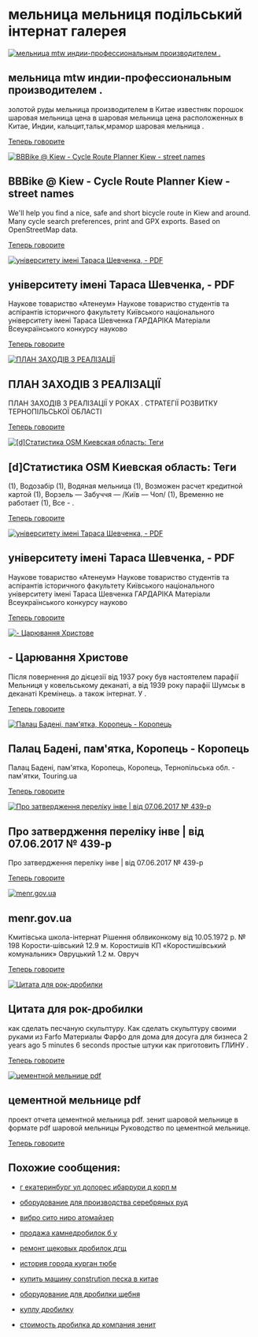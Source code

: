 # мельница мельниця подільський інтернат галерея
<a href="https://ru.ecuriezuff.be/products/" target="_blank">![мельница mtw индии-профессиональным производителем .](https://github.com/millmachine/images/raw/main/3.jpg)</a>
## мельница mtw индии-профессиональным производителем .
золотой руды мельница производителем в Китае известняк порошок шаровая мельница цена в шаровая мельница цена расположенных в Китае, Индии, кальцит,тальк,мрамор шаровая мельница .
<a href="https://ru.ecuriezuff.be/products/" target="_blank">Теперь говорите</a>
<a href="https://ru.ecuriezuff.be/products/" target="_blank">![BBBike @ Kiew - Cycle Route Planner Kiew - street names](https://github.com/millmachine/images/raw/main/75.jpg)</a>
## BBBike @ Kiew - Cycle Route Planner Kiew - street names
We'll help you find a nice, safe and short bicycle route in Kiew and around. Many cycle search preferences, print and GPX exports. Based on OpenStreetMap data.
<a href="https://ru.ecuriezuff.be/products/" target="_blank">Теперь говорите</a>
<a href="https://ru.ecuriezuff.be/products/" target="_blank">![університету імені Тараса Шевченка, - PDF](https://github.com/millmachine/images/raw/main/736.jpg)</a>
## університету імені Тараса Шевченка, - PDF
Наукове товариство «Атенеум» Наукове товариство студентів та аспірантів історичного факультету Київського національного університету імені Тараса Шевченка ГАРДАРІКА Матеріали Всеукраїнського конкурсу науково 
<a href="https://ru.ecuriezuff.be/products/" target="_blank">Теперь говорите</a>
<a href="https://ru.ecuriezuff.be/products/" target="_blank">![ПЛАН ЗАХОДІВ З РЕАЛІЗАЦІЇ](https://github.com/millmachine/images/raw/main/330.jpg)</a>
## ПЛАН ЗАХОДІВ З РЕАЛІЗАЦІЇ
ПЛАН ЗАХОДІВ З РЕАЛІЗАЦІЇ У РОКАХ . СТРАТЕГІЇ РОЗВИТКУ ТЕРНОПІЛЬСЬКОЇ ОБЛАСТІ
<a href="https://ru.ecuriezuff.be/products/" target="_blank">Теперь говорите</a>
<a href="https://ru.ecuriezuff.be/products/" target="_blank">![[d]Статистика OSM Киевская область: Теги](https://github.com/millmachine/images/raw/main/112.jpg)</a>
## [d]Статистика OSM Киевская область: Теги
(1), Водозабір (1), Водяная мельница (1), Возможен расчет кредитной картой (1), Ворзель — Забуччя — /Київ — Чоп/ (1), Временно не работает (1), Все - .
<a href="https://ru.ecuriezuff.be/products/" target="_blank">Теперь говорите</a>
<a href="https://ru.ecuriezuff.be/products/" target="_blank">![університету імені Тараса Шевченка, - PDF](https://github.com/millmachine/images/raw/main/272.jpg)</a>
## університету імені Тараса Шевченка, - PDF
Наукове товариство «Атенеум» Наукове товариство студентів та аспірантів історичного факультету Київського національного університету імені Тараса Шевченка ГАРДАРІКА Матеріали Всеукраїнського конкурсу науково 
<a href="https://ru.ecuriezuff.be/products/" target="_blank">Теперь говорите</a>
<a href="https://ru.ecuriezuff.be/products/" target="_blank">![- Царювання Христове](https://github.com/millmachine/images/raw/main/513.jpg)</a>
## - Царювання Христове
Після повернення до дієцезії від 1937 року був настоятелем парафії Мельниця у ковельському деканаті, а від 1939 року парафії Шумськ в деканаті Кремінець.  а також інтернат. У .
<a href="https://ru.ecuriezuff.be/products/" target="_blank">Теперь говорите</a>
<a href="https://ru.ecuriezuff.be/products/" target="_blank">![Палац Бадені, пам'ятка, Коропець - Коропець ](https://github.com/millmachine/images/raw/main/265.jpg)</a>
## Палац Бадені, пам'ятка, Коропець - Коропець 
Палац Бадені, пам'ятка, Коропець, Коропець, Тернопільська обл. - пам'ятки, Touring.ua 
<a href="https://ru.ecuriezuff.be/products/" target="_blank">Теперь говорите</a>
<a href="https://ru.ecuriezuff.be/products/" target="_blank">![Про затвердження переліку інве | від 07.06.2017 № 439-р ](https://github.com/millmachine/images/raw/main/541.jpg)</a>
## Про затвердження переліку інве | від 07.06.2017 № 439-р 
Про затвердження переліку інве | від 07.06.2017 № 439-р 
<a href="https://ru.ecuriezuff.be/products/" target="_blank">Теперь говорите</a>
<a href="https://ru.ecuriezuff.be/products/" target="_blank">![menr.gov.ua](https://github.com/millmachine/images/raw/main/11.jpg)</a>
## menr.gov.ua
Кмитівська школа-інтернат Рішення облвиконкому від 10.05.1972 р. № 198 Корости-шівський 12.9 м. Коростишів КП «Коростишівський комунальник» Овруцький 1.2 м. Овруч
<a href="https://ru.ecuriezuff.be/products/" target="_blank">Теперь говорите</a>
<a href="https://ru.ecuriezuff.be/products/" target="_blank">![Цитата для рок-дробилки](https://github.com/millmachine/images/raw/main/372.jpg)</a>
## Цитата для рок-дробилки
как сделать песчаную скульптуру. Как сделать скульптуру своими руками из Farfo Материалы Фарфо для дома для досуга для бизнеса 2 years ago 5 minutes 6 seconds простые штуки как приготовить ГЛИНУ .
<a href="https://ru.ecuriezuff.be/products/" target="_blank">Теперь говорите</a>
<a href="https://ru.ecuriezuff.be/products/" target="_blank">![цементной мельнице pdf](https://github.com/millmachine/images/raw/main/458.jpg)</a>
## цементной мельнице pdf
проект отчета цементной мельница pdf. зенит шаровой мельнице в формате pdf шаровой мельницы Руководство по цементной мельнице.
<a href="https://ru.ecuriezuff.be/products/" target="_blank">Теперь говорите</a>
## Похожие сообщения:
* [г екатеринбург ул долорес ибаррури д корп м](%D0%B3%20%D0%B5%D0%BA%D0%B0%D1%82%D0%B5%D1%80%D0%B8%D0%BD%D0%B1%D1%83%D1%80%D0%B3%20%D1%83%D0%BB%20%D0%B4%D0%BE%D0%BB%D0%BE%D1%80%D0%B5%D1%81%20%D0%B8%D0%B1%D0%B0%D1%80%D1%80%D1%83%D1%80%D0%B8%20%D0%B4%20%D0%BA%D0%BE%D1%80%D0%BF%20%D0%BC.md)
* [оборудование для производства серебряных руд](%D0%BE%D0%B1%D0%BE%D1%80%D1%83%D0%B4%D0%BE%D0%B2%D0%B0%D0%BD%D0%B8%D0%B5%20%D0%B4%D0%BB%D1%8F%20%D0%BF%D1%80%D0%BE%D0%B8%D0%B7%D0%B2%D0%BE%D0%B4%D1%81%D1%82%D0%B2%D0%B0%20%D1%81%D0%B5%D1%80%D0%B5%D0%B1%D1%80%D1%8F%D0%BD%D1%8B%D1%85%20%D1%80%D1%83%D0%B4.md)
* [вибро сито ниро атомайзер](%D0%B2%D0%B8%D0%B1%D1%80%D0%BE%20%D1%81%D0%B8%D1%82%D0%BE%20%D0%BD%D0%B8%D1%80%D0%BE%20%D0%B0%D1%82%D0%BE%D0%BC%D0%B0%D0%B9%D0%B7%D0%B5%D1%80.md)
* [продажа камнедробилок б у](%D0%BF%D1%80%D0%BE%D0%B4%D0%B0%D0%B6%D0%B0%20%D0%BA%D0%B0%D0%BC%D0%BD%D0%B5%D0%B4%D1%80%D0%BE%D0%B1%D0%B8%D0%BB%D0%BE%D0%BA%20%D0%B1%20%D1%83.md)
* [ремонт щековых дробилок дгщ](%D1%80%D0%B5%D0%BC%D0%BE%D0%BD%D1%82%20%D1%89%D0%B5%D0%BA%D0%BE%D0%B2%D1%8B%D1%85%20%D0%B4%D1%80%D0%BE%D0%B1%D0%B8%D0%BB%D0%BE%D0%BA%20%D0%B4%D0%B3%D1%89.md)
* [история города курган тюбе](%D0%B8%D1%81%D1%82%D0%BE%D1%80%D0%B8%D1%8F%20%D0%B3%D0%BE%D1%80%D0%BE%D0%B4%D0%B0%20%D0%BA%D1%83%D1%80%D0%B3%D0%B0%D0%BD%20%D1%82%D1%8E%D0%B1%D0%B5.md)
* [купить машину constrution песка в китае](%D0%BA%D1%83%D0%BF%D0%B8%D1%82%D1%8C%20%D0%BC%D0%B0%D1%88%D0%B8%D0%BD%D1%83%20constrution%20%D0%BF%D0%B5%D1%81%D0%BA%D0%B0%20%D0%B2%20%D0%BA%D0%B8%D1%82%D0%B0%D0%B5.md)
* [оборудование для дробилки щебня](%D0%BE%D0%B1%D0%BE%D1%80%D1%83%D0%B4%D0%BE%D0%B2%D0%B0%D0%BD%D0%B8%D0%B5%20%D0%B4%D0%BB%D1%8F%20%D0%B4%D1%80%D0%BE%D0%B1%D0%B8%D0%BB%D0%BA%D0%B8%20%D1%89%D0%B5%D0%B1%D0%BD%D1%8F.md)
* [куплу дробилку](%D0%BA%D1%83%D0%BF%D0%BB%D1%83%20%D0%B4%D1%80%D0%BE%D0%B1%D0%B8%D0%BB%D0%BA%D1%83.md)
* [стоимость дробилка др компания зенит](%D1%81%D1%82%D0%BE%D0%B8%D0%BC%D0%BE%D1%81%D1%82%D1%8C%20%D0%B4%D1%80%D0%BE%D0%B1%D0%B8%D0%BB%D0%BA%D0%B0%20%D0%B4%D1%80%20%D0%BA%D0%BE%D0%BC%D0%BF%D0%B0%D0%BD%D0%B8%D1%8F%20%D0%B7%D0%B5%D0%BD%D0%B8%D1%82.md)
